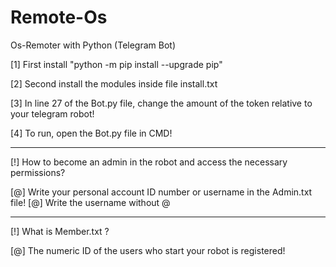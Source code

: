# Remote-Os
Os-Remoter with Python (Telegram Bot)

[1] First install "python -m pip install --upgrade pip"

[2] Second install the modules inside file install.txt

[3] In line 27 of the Bot.py file, change the amount of the token relative to your telegram robot! 

[4] To run, open the Bot.py file in CMD!

----------------------------------

[!] How to become an admin in the robot and access the necessary permissions?

[@] Write your personal account ID number or username in the Admin.txt file!
[@] Write the username without @

----------------------------------

[!] What is Member.txt ?

[@] The numeric ID of the users who start your robot is registered!
